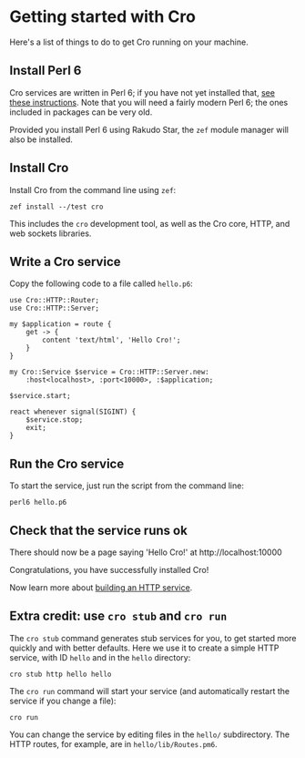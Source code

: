 # Getting started with Cro

Here's a list of things to do to get Cro running on your machine.

## Install Perl 6

Cro services are written in Perl 6; if you have not yet installed that,
[see these instructions](https://perl6.org/downloads/). Note that you will
need a fairly modern Perl 6; the ones included in packages can be very old.

Provided you install Perl 6 using Rakudo Star, the `zef` module manager will
also be installed.

## Install Cro

Install Cro from the command line using `zef`:

```
zef install --/test cro
```

This includes the `cro` development tool, as well as the Cro core, HTTP, and
web sockets libraries.

## Write a Cro service

Copy the following code to a file called `hello.p6`:

```
use Cro::HTTP::Router;
use Cro::HTTP::Server;

my $application = route {
    get -> {
        content 'text/html', 'Hello Cro!';
    }
}

my Cro::Service $service = Cro::HTTP::Server.new:
    :host<localhost>, :port<10000>, :$application;

$service.start;

react whenever signal(SIGINT) {
    $service.stop;
    exit;
}
```

## Run the Cro service

To start the service, just run the script from the command line:

```
perl6 hello.p6
```

## Check that the service runs ok

There should now be a page saying 'Hello Cro!' at http://localhost:10000

Congratulations, you have successfully installed Cro!

Now learn more about [building an HTTP service](http-server).

## Extra credit: use `cro stub` and `cro run`

The `cro stub` command generates stub services for you, to get started more
quickly and with better defaults. Here we use it to create a simple HTTP
service, with ID `hello` and in the `hello` directory:

```
cro stub http hello hello
```

The `cro run` command will start your service (and automatically restart the
service if you change a file):

```
cro run
```

You can change the service by editing files in the `hello/` subdirectory. The
HTTP routes, for example, are in `hello/lib/Routes.pm6`.
